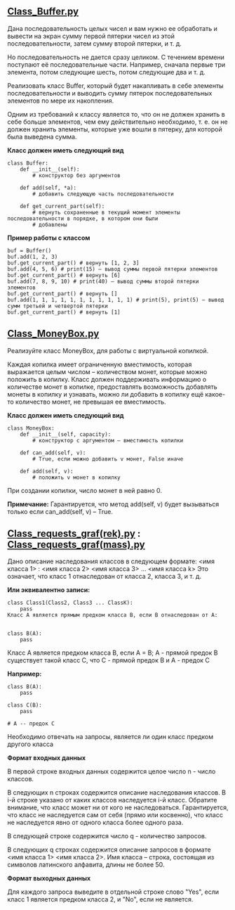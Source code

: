 ## [Class_Buffer.py](https://github.com/vasoltu/Stepik/blob/main/Python_основы_и_применение/Class/Class_Buffer.py)
Дана последовательность целых чисел и вам нужно ее обработать и вывести на экран сумму первой пятерки чисел из этой последовательности, затем сумму второй пятерки, и т. д.

Но последовательность не дается сразу целиком. С течением времени поступают её последовательные части. Например, сначала первые три элемента, потом следующие шесть, потом следующие два и т. д.

Реализовать класс Buffer, который будет накапливать в себе элементы последовательности и выводить сумму пятерок последовательных элементов по мере их накопления.

Одним из требований к классу является то, что он не должен хранить в себе больше элементов, чем ему действительно необходимо, т. е. он не должен хранить элементы, которые уже вошли в пятерку, для которой была выведена сумма.

**Класс должен иметь следующий вид**
```
class Buffer:
    def __init__(self):
        # конструктор без аргументов
    
    def add(self, *a):
        # добавить следующую часть последовательности

    def get_current_part(self):
        # вернуть сохраненные в текущий момент элементы последовательности в порядке, в котором они были     
        # добавлены
```

**Пример работы с классом**
```
buf = Buffer()
buf.add(1, 2, 3)
buf.get_current_part() # вернуть [1, 2, 3]
buf.add(4, 5, 6) # print(15) – вывод суммы первой пятерки элементов
buf.get_current_part() # вернуть [6]
buf.add(7, 8, 9, 10) # print(40) – вывод суммы второй пятерки элементов
buf.get_current_part() # вернуть []
buf.add(1, 1, 1, 1, 1, 1, 1, 1, 1, 1, 1) # print(5), print(5) – вывод сумм третьей и четвертой пятерки
buf.get_current_part() # вернуть [1]
```

## [Class_MoneyBox.py](https://github.com/vasoltu/Stepik/blob/main/Python_основы_и_применение/Class/Class_MoneyBox.py)
Реализуйте класс MoneyBox, для работы с виртуальной копилкой.

Каждая копилка имеет ограниченную вместимость, которая выражается целым числом – количеством монет, которые можно положить в копилку. Класс должен поддерживать информацию о количестве монет в копилке, предоставлять возможность добавлять монеты в копилку и узнавать, можно ли добавить в копилку ещё какое-то количество монет, не превышая ее вместимость.

**Класс должен иметь следующий вид**
```
class MoneyBox:
    def __init__(self, capacity):
        # конструктор с аргументом – вместимость копилки

    def can_add(self, v):
        # True, если можно добавить v монет, False иначе

    def add(self, v):
        # положить v монет в копилку
```

При создании копилки, число монет в ней равно 0.

**Примечание:**
Гарантируется, что метод add(self, v) будет вызываться только если can_add(self, v) – True.


## [Class_requests_graf(rek).py](https://github.com/vasoltu/Stepik/blob/main/Python_основы_и_применение/Class/Class_requests_graf(rek).py) : [Class_requests_graf(mass).py](https://github.com/vasoltu/Stepik/blob/main/Python_основы_и_применение/Class/Class_requests_graf(mass).py)
Дано описание наследования классов в следующем формате:
<имя класса 1> : <имя класса 2> <имя класса 3> ... <имя класса k>
Это означает, что класс 1 отнаследован от класса 2, класса 3, и т. д.

**Или эквивалентно записи:**
```
class Class1(Class2, Class3 ... ClassK):
    pass
Класс A является прямым предком класса B, если B отнаследован от A:


class B(A):
    pass
```

Класс A является предком класса B, если
A = B;
A - прямой предок B
существует такой класс C, что C - прямой предок B и A - предок C

**Например:**
```
class B(A):
    pass

class C(B):
    pass

# A -- предок С
```

Необходимо отвечать на запросы, является ли один класс предком другого класса


**Формат входных данных**

В первой строке входных данных содержится целое число n - число классов.

В следующих n строках содержится описание наследования классов. В i-й строке указано от каких классов наследуется i-й класс. Обратите внимание, что класс может ни от кого не наследоваться. Гарантируется, что класс не наследуется сам от себя (прямо или косвенно), что класс не наследуется явно от одного класса более одного раза.

В следующей строке содержится число q - количество запросов.

В следующих q строках содержится описание запросов в формате <имя класса 1> <имя класса 2>.
Имя класса – строка, состоящая из символов латинского алфавита, длины не более 50.

**Формат выходных данных**

Для каждого запроса выведите в отдельной строке слово "Yes", если класс 1 является предком класса 2, и "No", если не является.


